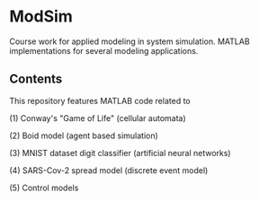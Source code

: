 # ModSim
Course work for applied modeling in system simulation. MATLAB implementations for several modeling applications. 

## Contents
This repository features MATLAB code related to

(1) Conway's "Game of Life" (cellular automata)

(2) Boid model (agent based simulation)

(3) MNIST dataset digit classifier (artificial neural networks)

(4) SARS-Cov-2 spread model (discrete event model)

(5) Control models

